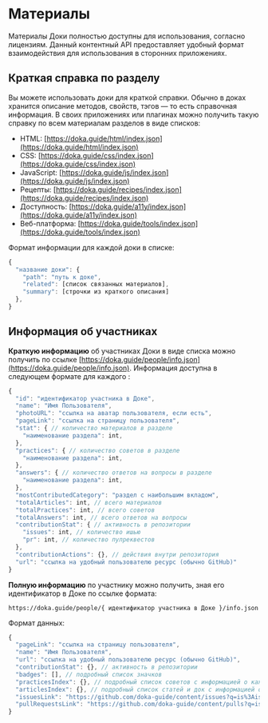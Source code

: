 # Материалы

Материалы Доки полностью доступны для использования, согласно лицензиям. Данный контентный API предоставляет удобный формат взаимодействия для использования в сторонних приложениях.

## Краткая справка по разделу

Вы можете использовать доки для краткой справки. Обычно в доках хранится описание методов, свойств, тэгов — то есть справочная информация. В своих приложениях или плагинах можно получить такую справку по всем материалам разделов в виде списков:

- HTML: [https://doka.guide/html/index.json](https://doka.guide/html/index.json)
- CSS: [https://doka.guide/css/index.json](https://doka.guide/css/index.json)
- JavaScript: [https://doka.guide/js/index.json](https://doka.guide/js/index.json)
- Рецепты: [https://doka.guide/recipes/index.json](https://doka.guide/recipes/index.json)
- Доступность: [https://doka.guide/a11y/index.json](https://doka.guide/a11y/index.json)
- Веб-платформа: [https://doka.guide/tools/index.json](https://doka.guide/tools/index.json)

Формат информации для каждой доки в списке:

```js
{
  "название доки": {
    "path": "путь к доке",
    "related": [список связанных материалов],
    "summary": [строчки из краткого описания]
  },
}
```

## Информация об участниках

**Краткую информацию** об участниках Доки в виде списка можно получить по ссылке [https://doka.guide/people/info.json](https://doka.guide/people/info.json). Информация доступна в следующем формате для каждого :

```js
{
  "id": "идентификатор участника в Доке",
  "name": "Имя Пользователя",
  "photoURL": "ссылка на аватар пользователя, если есть",
  "pageLink": "ссылка на страницу пользователя",
  "stat": { // количество материалов в разделе
    "наименование раздела": int,
  },
  "practices": { // количество советов в разделе
    "наименование раздела": int,
  },
  "answers": { // количество ответов на вопросы в разделе
    "наименование раздела": int,
  },
  "mostContributedCategory": "раздел с наибольшим вкладом",
  "totalArticles": int, // всего материалов
  "totalPractices": int, // всего советов
  "totalAnswers": int, // всего ответов на вопросы
  "contributionStat": { // активность в репозитории
    "issues": int, // количество ишью
    "pr": int, // количество пулреквестов
  },
  "contributionActions": {}, // действия внутри репозитория
  "url": "ссылка на удобный пользователю ресурс (обычно GitHub)"
}
```

**Полную информацию** по участнику можно получить, зная его идентификатор в Доке по ссылке формата:

```
https://doka.guide/people/{ идентификатор участника в Доке }/info.json
```

Формат данных:

```js
{
  "pageLink": "ссылка на страницу пользователя",
  "name": "Имя Пользователя",
  "url": "ссылка на удобный пользователю ресурс (обычно GitHub)",
  "contributionStat": {}, // активность в репозитории
  "badges": [], // подробный список значков
  "practicesIndex": {}, // подробный список советов с информацией о каждом
  "articlesIndex": {}, // подробный список статей и док с информацией о каждой
  "issuesLink": "https://github.com/doka-guide/content/issues?q=is%3Aissue+author%3Atachisis",
  "pullRequestsLink": "https://github.com/doka-guide/content/pulls?q=is%3Apr+author%3Atachisis"
}
```
